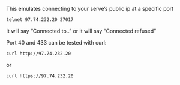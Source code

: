 This emulates connecting to your serve’s public ip at a specific port
```
telnet 97.74.232.20 27017
```

It will say “Connected to..” or it will say “Connected refused” 

Port 40 and 433 can be tested with curl:
```
curl http://97.74.232.20
```

or

```
curl https://97.74.232.20
```